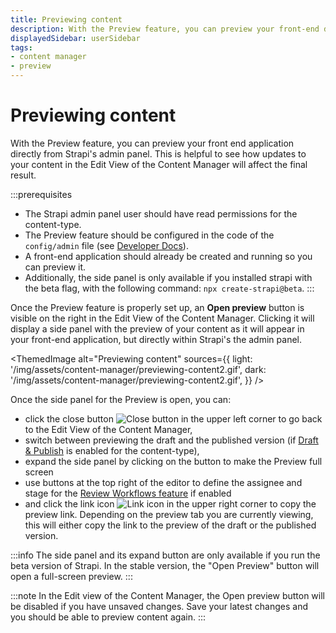 ```yaml
---
title: Previewing content
description: With the Preview feature, you can preview your front-end directly from the Content Manager
displayedSidebar: userSidebar
tags:
- content manager
- preview
---
```


# Previewing content <NewBadge />

With the Preview feature, you can preview your front end application directly from Strapi's admin panel. This is helpful to see how updates to your content in the Edit View of the Content Manager will affect the final result.

:::prerequisites
- The Strapi admin panel user should have read permissions for the content-type.
- The Preview feature should be configured in the code of the `config/admin` file (see [Developer Docs](/dev-docs/preview)).
- A front-end application should already be created and running so you can preview it.
- Additionally, the side panel is only available if you installed strapi with the beta flag, with the following command: `npx create-strapi@beta`.
:::

Once the Preview feature is properly set up, an **Open preview** button is visible on the right in the Edit View of the Content Manager. Clicking it will display a side panel with the preview of your content as it will appear in your front-end application, but directly within Strapi's the admin panel.

<!-- TODO: add a dark mode screenshot -->
<ThemedImage
  alt="Previewing content"
  sources={{
    light: '/img/assets/content-manager/previewing-content2.gif',
    dark: '/img/assets/content-manager/previewing-content2.gif',
  }}
/>

Once the side panel for the Preview is open, you can:

- click the close button ![Close button](/img/assets/icons/close-icon.svg) in the upper left corner to go back to the Edit View of the Content Manager,
- switch between previewing the draft and the published version (if [Draft & Publish](/user-docs/content-manager/saving-and-publishing-content) is enabled for the content-type),
- expand the side panel by clicking on the <Icon name="arrow-line-left" classes="ph-bold" /> button to make the Preview  full screen
- use buttons at the top right of the editor to define the assignee and stage for the [Review Workflows feature](/user-docs/content-manager/reviewing-content) if enabled
- and click the link icon ![Link icon](/img/assets/icons/v5/Link.svg) in the upper right corner to copy the preview link. Depending on the preview tab you are currently viewing, this will either copy the link to the preview of the draft or the published version.

:::info
The side panel and its expand button are only available if you run the beta version of Strapi. In the stable version, the "Open Preview" button will open a full-screen preview.
:::

:::note
In the Edit view of the Content Manager, the Open preview button will be disabled if you have unsaved changes. Save your latest changes and you should be able to preview content again.
:::
